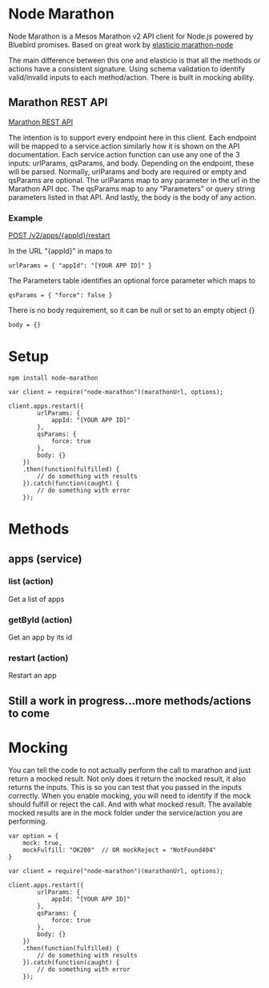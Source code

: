# Node Marathon
Node Marathon is a Mesos Marathon v2 API client for Node.js powered by Bluebird promises.  Based on great work by 
[elasticio marathon-node](https://github.com/elasticio/marathon-node)

The main difference between this one and elasticio is that all the methods or actions have a consistent signature.  Using schema validation to identify
valid/invalid inputs to each method/action.  There is built in mocking ability.

## Marathon REST API
[Marathon REST API](https://mesosphere.github.io/marathon/docs/rest-api.html)

The intention is to support every endpoint here in this client.  Each endpoint will be mapped to a service.action similarly how it is shown on the API documentation.
Each service.action function can use any one of the 3 inputs: urlParams, qsParams, and body.  Depending on the endpoint, these will be parsed.  Normally, urlParams and 
body are required or empty and qsParams are optional.  The urlParams map to any parameter in the url in the Marathon API doc.  The qsParams map to any  "Parameters" 
or query string parameters listed in that API.  And lastly, the body is the body of any action.

### Example
[POST /v2/apps/{appId}/restart](https://mesosphere.github.io/marathon/docs/rest-api.html#post-v2-apps-appid-restart) 

In the URL "{appId}" in maps to 
```
urlParams = { "appId": "[YOUR APP ID]" }
```

The Parameters table identifies an optional force parameter which maps to 
```
qsParams = { "force": false }
```

There is no body requirement, so it can be null or set to an empty object {}
```
body = {}
```

# Setup
```
npm install node-marathon

var client = require("node-marathon")(marathonUrl, options);

client.apps.restart({
        urlParams: {
            appId: "[YOUR APP ID]"
        },
        qsParams: {
            force: true
        },
        body: {}
    })
    .then(function(fulfilled) {
        // do something with results
    }).catch(function(caught) {
        // do something with error
    });
```

# Methods

## apps (service)

### list (action)
Get a list of apps

### getById (action)
Get an app by its id

### restart (action)
Restart an app


## Still a work in progress...more methods/actions to come


# Mocking
You can tell the code to not actually perform the call to marathon and just return a mocked result.  Not only does it return the mocked
result, it also returns the inputs.  This is so you can test that you passed in the inputs correctly.  When you enable mocking, you will
need to identify if the mock should fulfill or reject the call. And with what mocked result.  The available mocked results are in the mock
folder under the service/action you are performing.

```
var option = {
    mock: true,
    mockFulfill: "OK200"  // OR mockReject = "NotFound404"
}

var client = require("node-marathon")(marathonUrl, options);

client.apps.restart({
        urlParams: {
            appId: "[YOUR APP ID]"
        },
        qsParams: {
            force: true
        },
        body: {}
    })
    .then(function(fulfilled) {
        // do something with results
    }).catch(function(caught) {
        // do something with error
    });

```
